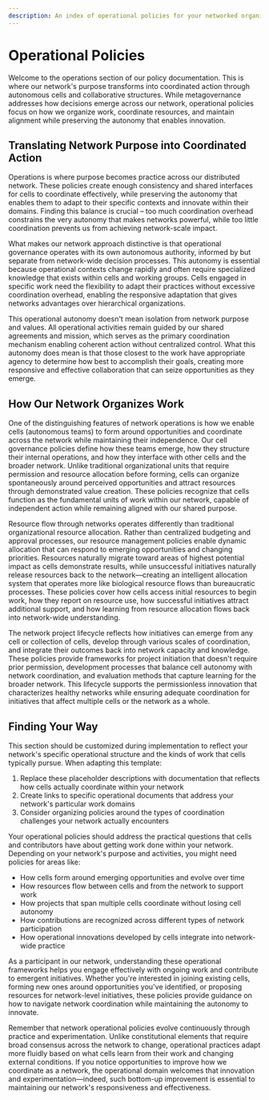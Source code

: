 ```yaml
---
description: An index of operational policies for your networked organization
---
```


# Operational Policies

Welcome to the operations section of our policy documentation. This is where our network's purpose transforms into coordinated action through autonomous cells and collaborative structures. While metagovernance addresses how decisions emerge across our network, operational policies focus on how we organize work, coordinate resources, and maintain alignment while preserving the autonomy that enables innovation.

## Translating Network Purpose into Coordinated Action

Operations is where purpose becomes practice across our distributed network. These policies create enough consistency and shared interfaces for cells to coordinate effectively, while preserving the autonomy that enables them to adapt to their specific contexts and innovate within their domains. Finding this balance is crucial – too much coordination overhead constrains the very autonomy that makes networks powerful, while too little coordination prevents us from achieving network-scale impact.

What makes our network approach distinctive is that operational governance operates with its own autonomous authority, informed by but separate from network-wide decision processes. This autonomy is essential because operational contexts change rapidly and often require specialized knowledge that exists within cells and working groups. Cells engaged in specific work need the flexibility to adapt their practices without excessive coordination overhead, enabling the responsive adaptation that gives networks advantages over hierarchical organizations.

This operational autonomy doesn't mean isolation from network purpose and values. All operational activities remain guided by our shared agreements and mission, which serves as the primary coordination mechanism enabling coherent action without centralized control. What this autonomy does mean is that those closest to the work have appropriate agency to determine how best to accomplish their goals, creating more responsive and effective collaboration that can seize opportunities as they emerge.

## How Our Network Organizes Work

One of the distinguishing features of network operations is how we enable cells (autonomous teams) to form around opportunities and coordinate across the network while maintaining their independence. Our cell governance policies define how these teams emerge, how they structure their internal operations, and how they interface with other cells and the broader network. Unlike traditional organizational units that require permission and resource allocation before forming, cells can organize spontaneously around perceived opportunities and attract resources through demonstrated value creation. These policies recognize that cells function as the fundamental units of work within our network, capable of independent action while remaining aligned with our shared purpose.

Resource flow through networks operates differently than traditional organizational resource allocation. Rather than centralized budgeting and approval processes, our resource management policies enable dynamic allocation that can respond to emerging opportunities and changing priorities. Resources naturally migrate toward areas of highest potential impact as cells demonstrate results, while unsuccessful initiatives naturally release resources back to the network—creating an intelligent allocation system that operates more like biological resource flows than bureaucratic processes. These policies cover how cells access initial resources to begin work, how they report on resource use, how successful initiatives attract additional support, and how learning from resource allocation flows back into network-wide understanding.

The network project lifecycle reflects how initiatives can emerge from any cell or collection of cells, develop through various scales of coordination, and integrate their outcomes back into network capacity and knowledge. These policies provide frameworks for project initiation that doesn't require prior permission, development processes that balance cell autonomy with network coordination, and evaluation methods that capture learning for the broader network. This lifecycle supports the permissionless innovation that characterizes healthy networks while ensuring adequate coordination for initiatives that affect multiple cells or the network as a whole.

## Finding Your Way

This section should be customized during implementation to reflect your network's specific operational structure and the kinds of work that cells typically pursue. When adapting this template:

1. Replace these placeholder descriptions with documentation that reflects how cells actually coordinate within your network
2. Create links to specific operational documents that address your network's particular work domains
3. Consider organizing policies around the types of coordination challenges your network actually encounters

Your operational policies should address the practical questions that cells and contributors have about getting work done within your network. Depending on your network's purpose and activities, you might need policies for areas like:

- How cells form around emerging opportunities and evolve over time
- How resources flow between cells and from the network to support work
- How projects that span multiple cells coordinate without losing cell autonomy  
- How contributions are recognized across different types of network participation
- How operational innovations developed by cells integrate into network-wide practice

As a participant in our network, understanding these operational frameworks helps you engage effectively with ongoing work and contribute to emergent initiatives. Whether you're interested in joining existing cells, forming new ones around opportunities you've identified, or proposing resources for network-level initiatives, these policies provide guidance on how to navigate network coordination while maintaining the autonomy to innovate.

Remember that network operational policies evolve continuously through practice and experimentation. Unlike constitutional elements that require broad consensus across the network to change, operational practices adapt more fluidly based on what cells learn from their work and changing external conditions. If you notice opportunities to improve how we coordinate as a network, the operational domain welcomes that innovation and experimentation—indeed, such bottom-up improvement is essential to maintaining our network's responsiveness and effectiveness.